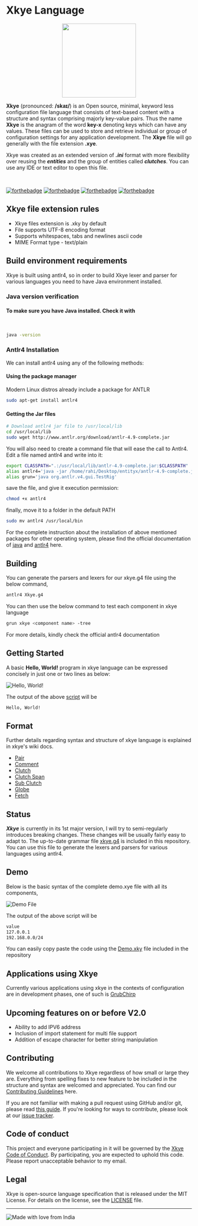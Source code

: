 # Xkye Language

<p align="center">
<a href="xky logo"><img src="images/logo.png" align="center" height="200" width="200" ></a>
</p>

**Xkye** (pronounced: **/skaɪ/**) is an Open source, minimal, keyword less configuration file language that consists of text-based content with a structure and syntax comprising majorly key-value pairs. Thus the name **Xkye** is the anagram of the word **key-x** denoting keys which can have any values. These files can be used to store and retrieve individual or group of configuration settings for any application development. The **Xkye** file will go generally with the file extension **.xye**.

Xkye was created as an extended version of ***.ini*** format with more flexibility over reusing the ***entities*** and the group of entities called ***clutches***. You can use any IDE or text editor to open this file.

</br>

[![forthebadge](https://forthebadge.com/images/badges/open-source.svg)](https://forthebadge.com)
[![forthebadge](https://forthebadge.com/images/badges/ctrl-c-ctrl-v.svg)](https://forthebadge.com)
[![forthebadge](https://forthebadge.com/images/badges/powered-by-coffee.svg)](https://forthebadge.com)
[![forthebadge](https://forthebadge.com/images/badges/no-ragrets.svg)](https://forthebadge.com)


## Xkye file extension rules
- Xkye files extension is .xky by default
- File supports UTF-8 encoding format
- Supports whitespaces, tabs and newlines ascii code
- MIME Format type - text/plain


## Build environment requirements

Xkye is built using antlr4, so in order to build Xkye lexer and parser for various languages you need to have Java environment installed.

### Java version verification

#### To make sure you have Java installed. Check it with

<br />

```sh
java -version
```

### Antlr4 Installation

We can install antlr4 using any of the following methods:

#### Using the package manager

Modern Linux distros already include a package for ANTLR

```sh
sudo apt-get install antlr4
```

#### Getting the Jar files

```sh
# Download antlr4 jar file to /usr/local/lib
cd /usr/local/lib
sudo wget http://www.antlr.org/download/antlr-4.9-complete.jar
```

You will also need to create a command file that will ease the call to Antlr4. Edit a file named antlr4 and write into it:

```sh
export CLASSPATH=".:/usr/local/lib/antlr-4.9-complete.jar:$CLASSPATH"
alias antlr4='java -jar /home/rahi/Desktop/entityx/antlr-4.9-complete.jar'
alias grun='java org.antlr.v4.gui.TestRig'
```

save the file, and give it execution permission:

```sh
chmod +x antlr4
```

finally, move it to a folder in the default PATH

```sh
sudo mv antlr4 /usr/local/bin
```

For the complete instruction about the installation of above mentioned packages for other operating system, please find the official documentation of [java](https://www.java.com/en/download/) and [antlr4](https://www.antlr.org/) here.

## Building

You can generate the parsers and lexers for our xkye.g4 file using the below command,

```sh
antlr4 Xkye.g4
```

You can then use the below command to test each component in xkye language

```sh
grun xkye <component name> -tree
```

For more details, kindly check the official antlr4 documentation

## Getting Started
A basic **Hello, World!** program in xkye language can be expressed concisely in just one or two lines as below:

![Hello, World!](images/helloworld.png)

The output of the above [script](examples/helloworld.xky) will be
```sh
Hello, World!
```

## Format
Further details regarding syntax and structure of xkye language is explained in xkye's wiki docs.
- [Pair](doc/Xkyepair.md)
- [Comment]()
- [Clutch]()
- [Clutch Span]()
- [Sub Clutch]()
- [Globe]()
- [Fetch]()


## Status
***Xkye*** is currently in its 1st major version, I will try to semi-regularly introduces breaking changes. These changes will be usually fairly easy to adapt to. The up-to-date grammar file [xkye.g4](Xkye.g4) is included in this repository. You can use this file to generate the lexers and parsers for various languages using antlr4.

## Demo
Below is the basic syntax of the complete demo.xye file with all its components,

![Demo File](images/demo.png)

The output of the above script will be

```sh
value
127.0.0.1
192.168.0.0/24
```

You can easily copy paste the code using the [Demo.xky](examples/demo.xky) file included in the repository

## Applications using Xkye
Currently various applications using xkye in the contexts of configuration are in development phases, one of such is [GrubChirp](https://github.com/grubchirp)

## Upcoming features on or before V2.0
- Ability to add IPV6 address
- Inclusion of import statement for multi file support
- Addition of escape character for better string manipulation


## Contributing
We welcome all contributions to Xkye regardless of how small or large they are. Everything from spelling fixes to new feature to be included in the structure and syntax are welcomed and appreciated. You can find our [Contributing Guidelines](https://github.com/RahmanAnsari/xkye-lang/tree/master/CONTRIBUTING.md) here.

If you are not familiar with making a pull request using GitHub and/or git, please read [this guide](https://docs.github.com/en/github/collaborating-with-pull-requests/proposing-changes-to-your-work-with-pull-requests/about-pull-requests). If you're looking for ways to contribute, please look at our [issue tracker](https://github.com/RahmanAnsari/xkye-lang/issues).

## Code of conduct
This project and everyone participating in it will be governed by the [Xkye Code of Conduct](CODE_OF_CONDUCT.md). By participating, you are expected to uphold this code. Please report unacceptable behavior to my email.

## Legal
Xkye is open-source language specification that is released under the MIT License. For details on the license, see the [LICENSE](https://github.com/RahmanAnsari/xkye-lang/blob/main/LICENSE) file.

---

![Made with love from India](https://madewithlove.now.sh/in?heart=true&template=for-the-badge)
